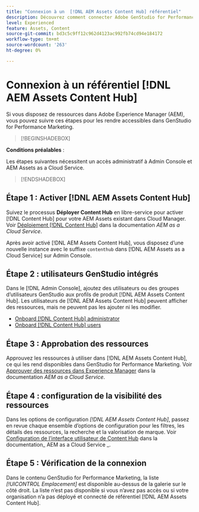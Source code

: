 ```yaml
---
title: "Connexion à un  [!DNL AEM Assets Content Hub] référentiel"
description: Découvrez comment connecter Adobe GenStudio for Performance Marketing à un référentiel Adobe Experience Manager (AEM) [!DNL Content Hub] et exploiter le contenu approuvé existant.
level: Experienced
feature: Assets, Content
source-git-commit: bd3c5c9ff12c962d4123ac992fb74cd94e184172
workflow-type: tm+mt
source-wordcount: '263'
ht-degree: 0%

---
```


# Connexion à un référentiel [!DNL AEM Assets Content Hub]

Si vous disposez de ressources dans Adobe Experience Manager (AEM), vous pouvez suivre ces étapes pour les rendre accessibles dans GenStudio for Performance Marketing.

>[!BEGINSHADEBOX]

**Conditions préalables** :

Les étapes suivantes nécessitent un accès administratif à Admin Console et AEM Assets as a Cloud Service.

>[!ENDSHADEBOX]

## Étape 1 : Activer [!DNL AEM Assets Content Hub]

Suivez le processus **Déployer Content Hub** en libre-service pour activer [!DNL Content Hub] pour votre AEM Assets existant dans Cloud Manager. Voir [Déploiement [!DNL Content Hub]](https://experienceleague.adobe.com/en/docs/experience-manager-cloud-service/content/assets/content-hub/deploy-content-hub) dans la documentation _AEM as a Cloud Service_.

Après avoir activé [!DNL AEM Assets Content Hub], vous disposez d’une nouvelle instance avec le suffixe `contenthub` dans [!DNL AEM Assets as a Cloud Service] sur Admin Console.

## Étape 2 : utilisateurs GenStudio intégrés

Dans le [!DNL Admin Console], ajoutez des utilisateurs ou des groupes d’utilisateurs GenStudio aux profils de produit [!DNL AEM Assets Content Hub]. Les utilisateurs de [!DNL AEM Assets Content Hub] peuvent afficher des ressources, mais ne peuvent pas les ajouter ni les modifier.

- [Onboard [!DNL Content Hub] administrator](https://experienceleague.adobe.com/en/docs/experience-manager-cloud-service/content/assets/content-hub/deploy-content-hub#onboard-content-hub-administrator)
- [Onboard [!DNL Content Hub] users](https://experienceleague.adobe.com/en/docs/experience-manager-cloud-service/content/assets/content-hub/deploy-content-hub#onboard-content-hub-users)

## Étape 3 : Approbation des ressources

Approuvez les ressources à utiliser dans [!DNL AEM Assets Content Hub], ce qui les rend disponibles dans GenStudio for Performance Marketing. Voir [Approuver des ressources dans Experience Manager](https://experienceleague.adobe.com/en/docs/experience-manager-cloud-service/content/assets/dynamicmedia/dynamic-media-open-apis/approve-assets) dans la documentation _AEM as a Cloud Service_.

## Étape 4 : configuration de la visibilité des ressources

Dans les options de configuration _[!DNL AEM Assets Content Hub]_, passez en revue chaque ensemble d’options de configuration pour les filtres, les détails des ressources, la recherche et la valorisation de marque. Voir [Configuration de l’interface utilisateur de Content Hub](https://experienceleague.adobe.com/en/docs/experience-manager-cloud-service/content/assets/content-hub/configure-content-hub-ui-options) dans la documentation_ AEM as a Cloud Service _.

## Étape 5 : Vérification de la connexion

Dans le contenu GenStudio for Performance Marketing, la liste _[!UICONTROL Emplacement]_ est disponible au-dessus de la galerie sur le côté droit. La liste n’est pas disponible si vous n’avez pas accès ou si votre organisation n’a pas déployé et connecté de référentiel [!DNL AEM Assets Content Hub].
